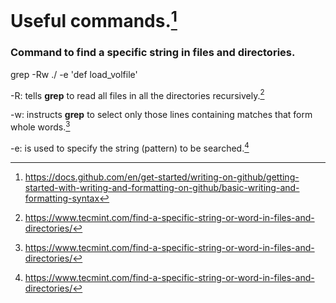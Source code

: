# Useful commands.[^format]
[^format]: https://docs.github.com/en/get-started/writing-on-github/getting-started-with-writing-and-formatting-on-github/basic-writing-and-formatting-syntax

### Command to find a specific string in files and directories.
grep -Rw ./ -e 'def load_volfile'

-R: tells **grep** to read all files in all the directories recursively.[^1]

-w: instructs **grep** to select only those lines containing matches that form whole words.[^1]

-e: is used to specify the string (pattern) to be searched.[^1]

[^1]: https://www.tecmint.com/find-a-specific-string-or-word-in-files-and-directories/
